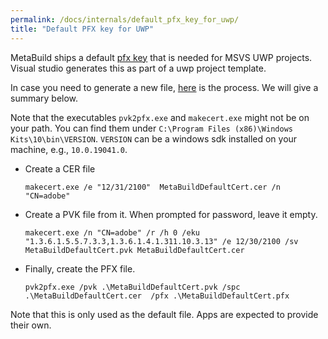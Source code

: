 ```yaml
---
permalink: /docs/internals/default_pfx_key_for_uwp/
title: "Default PFX key for UWP"
---
```


MetaBuild ships a default [pfx key](https://git.corp.adobe.com/meta-build/meta-build/blob/0.1.501/metabuild/builtin/TemporaryKey.pfx) that is needed for MSVS UWP projects. Visual studio generates this as part of a uwp project template.

In case you need to generate a new file, [here](https://docs.microsoft.com/en-us/windows/win32/appxpkg/how-to-create-a-package-signing-certificate) is the process. We will give a summary below.

Note that the executables `pvk2pfx.exe` and `makecert.exe` might not be on your path. You can find them under `C:\Program Files (x86)\Windows Kits\10\bin\VERSION`. `VERSION` can be a windows sdk installed on your machine, e.g., `10.0.19041.0`.


- Create a CER file
    ```terminal 
    makecert.exe /e "12/31/2100"  MetaBuildDefaultCert.cer /n "CN=adobe"
    ```
- Create a PVK file from it. When prompted for password, leave it empty.
    ```
    makecert.exe /n "CN=adobe" /r /h 0 /eku "1.3.6.1.5.5.7.3.3,1.3.6.1.4.1.311.10.3.13" /e 12/30/2100 /sv MetaBuildDefaultCert.pvk MetaBuildDefaultCert.cer
    ```
- Finally, create the PFX file.
    ```terminal
    pvk2pfx.exe /pvk .\MetaBuildDefaultCert.pvk /spc .\MetaBuildDefaultCert.cer  /pfx .\MetaBuildDefaultCert.pfx
    ```

Note that this is only used as the default file. Apps are expected to provide their own.